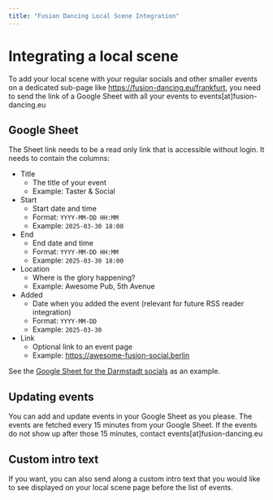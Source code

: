 ```yaml
---
title: "Fusion Dancing Local Scene Integration"
---
```


# Integrating a local scene

To add your local scene with your regular socials and other smaller events on a dedicated sub-page like https://fusion-dancing.eu/frankfurt, you need to send the link of a Google Sheet with all your events to events[at]fusion-dancing.eu

## Google Sheet

The Sheet link needs to be a read only link that is accessible without login. It needs to contain the columns:
- Title
    - The title of your event
    - Example: Taster & Social
- Start
    - Start date and time
    - Format: `YYYY-MM-DD HH:MM`
    - Example: `2025-03-30 18:00`
- End
    - End date and time
    - Format: `YYYY-MM-DD HH:MM`
    - Example: `2025-03-30 18:00`
- Location
    - Where is the glory happening?
    - Example: Awesome Pub, 5th Avenue
- Added
    - Date when you added the event (relevant for future RSS reader integration)
    - Format: `YYYY-MM-DD`
    - Example: `2025-03-30`
- Link
    - Optional link to an event page
    - Example: https://awesome-fusion-social.berlin

See the [Google Sheet for the Darmstadt socials](https://docs.google.com/spreadsheets/d/1xH5iBL0r9ex9bE934b-IPXQeCnpiV-oxsgWJVqLrzCY/edit?usp=sharing) as an example.

## Updating events

You can add and update events in your Google Sheet as you please.
The events are fetched every 15 minutes from your Google Sheet.
If the events do not show up after those 15 minutes, contact events[at]fusion-dancing.eu

## Custom intro text

If you want, you can also send along a custom intro text that you would like to see displayed on your local scene page before the list of events.